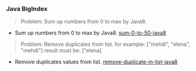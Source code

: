 ### Java BigIndex

> Problem: Sum up numbers from 0 to max by Java8.
* Sum up numbers from 0 to max by Java8. [sum-0-to-50-java8](https://github.com/mehdishahdoost/khayyam/tree/master/sum-0-to-50-java8)

> Problem: Remove duplicates from list. for example: ["mehdi", "elena", "mehdi"] result must be: ["elena]
* Remove duplicates values from list. [remove-duplicate-in-list-java8](https://github.com/mehdishahdoost/khayyam/tree/master/remove-duplicate-in-list-java8)
